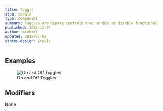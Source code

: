 ```yaml
---
title: Toggle
slug: toggle
type: component
summary: Toggles are binary controls that enable or disable functionality in the UI. Interaction with Toggles should take immediate effect and not require an additional control to save their states. Accompanying labels should be clear and direct so the user easily understands the outcome of the interaction.
published: 2018-12-27
author: michael
updated: 2019-01-02
status-design: Stable
---
```


##  Examples

<figure>
    <img src="/static/images/toggles.png" alt="On and Off Toggles">
    <figcaption>On and Off Toggles</figcaption>
</figure>

## Modifiers
None